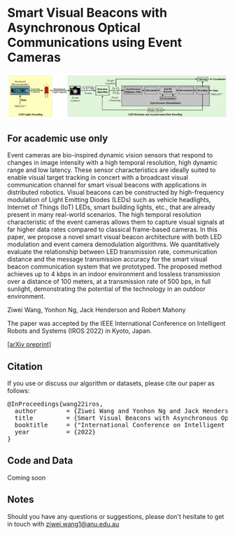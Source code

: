 # Smart Visual Beacons with Asynchronous Optical Communications using Event Cameras

<p align="center">
  <a href="">
    <img src="figures/pipeline.png" alt="Smart Visual Beacons with Asynchronous Optical Communications using Event Cameras" width="900"/>
  </a>
</p>


## For academic use only
Event cameras are bio-inspired dynamic vision sensors that respond to changes in image intensity with a high temporal resolution, high dynamic range and low latency. These sensor characteristics are ideally suited to enable visual target tracking in concert with a broadcast visual communication channel for smart visual beacons with applications in distributed robotics. Visual beacons can be constructed by high-frequency modulation of Light Emitting Diodes (LEDs) such as vehicle headlights, Internet of Things (IoT) LEDs, smart building lights, etc., that are already present in many real-world scenarios. The high temporal resolution characteristic of the event cameras allows them to capture visual signals at far higher data rates compared to classical frame-based cameras. In this paper, we propose a novel smart visual beacon architecture with both LED modulation and event camera demodulation algorithms. We quantitatively evaluate the relationship between LED transmission rate, communication distance and the message transmission accuracy for the smart visual beacon communication system that we prototyped. The proposed method achieves up to 4 kbps in an indoor environment and lossless transmission over a distance of 100 meters, at a transmission rate of 500 bps, in full sunlight, demonstrating the potential of the technology in an outdoor environment.


Ziwei Wang, Yonhon Ng, Jack Henderson and Robert Mahony

The paper was accepted by the IEEE International Conference on Intelligent Robots and Systems (IROS 2022) in Kyoto, Japan.

[[arXiv preprint]](https://arxiv.org/abs/2208.01710)

## Citation
If you use or discuss our algorithm or datasets, please cite our paper as follows:
<pre>
@InProceedings{wang22iros,
  author        = {Ziwei Wang and Yonhon Ng and Jack Henderson and Robert Mahony},
  title         = {Smart Visual Beacons with Asynchronous Optical Communications using Event Cameras},
  booktitle     = {"International Conference on Intelligent Robots and Systems (IROS 2022)" },
  year          = {2022}
}
</pre>

## Code and Data
Coming soon



## Notes
Should you have any questions or suggestions, please don't hesitate to get in touch with ziwei.wang1@anu.edu.au



